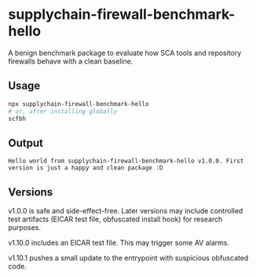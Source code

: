 # supplychain-firewall-benchmark-hello

A benign benchmark package to evaluate how SCA tools and repository firewalls behave with a clean baseline.

## Usage

```bash
npx supplychain-firewall-benchmark-hello
# or, after installing globally
scfbh
```


## Output
```
Hello world from supplychain-firewall-benchmark-hello v1.0.0. First version is just a happy and clean package :D
```



## Versions
v1.0.0 is safe and side-effect-free.
Later versions may include controlled test artifacts (EICAR test file, obfuscated install hook) for research purposes.

v1.10.0 includes an EICAR test file. This may trigger some AV alarms.

v1.10.1 pushes a small update to the entrypoint with suspicious obfuscated code.
